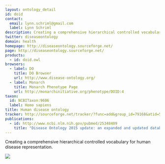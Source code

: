```yaml
---
layout: ontology_detail
id: doid
contact: 
  email: lynn.schriml@gmail.com
  label: Lynn Schriml
description: Creating a comprehensive hierarchical controlled vocabulary for human disease representation.
twitter: diseaseontology
domain: health
homepage: http://diseaseontology.sourceforge.net/
page: http://diseaseontology.sourceforge.net/
products: 
  - id: doid.owl
browsers:
  - label: DO
    title: DO Browser
    url: http://www.disease-ontology.org/
  - label: Monarch
    title: Monarch Phenotype Page
    url: http://monarchinitiative.org/phenotype/DOID:4
taxon: 
  id: NCBITaxon:9606
  label: Homo sapiens
title: Human disease ontology
tracker: http://sourceforge.net/tracker/?func=add&group_id=79168&atid=555739
publications:
  - id: http://www.ncbi.nlm.nih.gov/pubmed/25348409
    title: "Disease Ontology 2015 update: an expanded and updated database of human diseases for linking biomedical knowledge through disease data."
---
```


Creating a comprehensive hierarchical controlled vocabulary for human disease representation.

<img src="http://www.disease-ontology.org/media/images/DO_logo.jpg"/>

